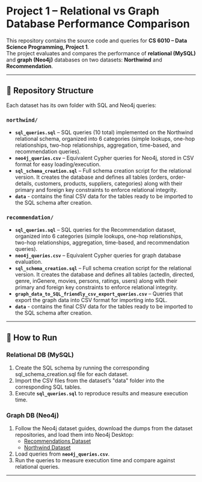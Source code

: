 # Project 1 – Relational vs Graph Database Performance Comparison

This repository contains the source code and queries for **CS 6010 – Data Science Programming, Project 1**.  
The project evaluates and compares the performance of **relational (MySQL)** and **graph (Neo4j)** databases on two datasets: **Northwind** and **Recommendation**.

---

## 📂 Repository Structure

Each dataset has its own folder with SQL and Neo4j queries:

### `northwind/`
- **`sql_queries.sql`** – SQL queries (10 total) implemented on the Northwind relational schema, organized into 6 categories (simple lookups, one-hop relationships, two-hop relationships, aggregation, time-based, and recommendation queries).  
- **`neo4j_queries.csv`** – Equivalent Cypher queries for Neo4j, stored in CSV format for easy loading/execution.  
- **`sql_schema_creation.sql`** – Full schema creation script for the relational version. It creates the database and defines all tables (orders, order-details, customers, products, suppliers, categories) along with their primary and foreign key constraints to enforce relational integrity.
- **`data`** - contains the final CSV data for the tables ready to be imported to the SQL schema after creation.

### `recommendation/`
- **`sql_queries.sql`** – SQL queries for the Recommendation dataset, organized into 6 categories (simple lookups, one-hop relationships, two-hop relationships, aggregation, time-based, and recommendation queries).  
- **`neo4j_queries.csv`** – Equivalent Cypher queries for graph database evaluation.  
- **`sql_schema_creation.sql`** – Full schema creation script for the relational version. It creates the database and defines all tables (actedIn, directed, genre, inGenere, movies, persons, ratings, users) along with their primary and foreign key constraints to enforce relational integrity.  
- **`graph_data_to_SQL_friendly_csv_export_queries.csv`** – Queries that export the graph data into CSV format for importing into SQL.
- **`data`** - contains the final CSV data for the tables ready to be imported to the SQL schema after creation.

---

## 🚀 How to Run

### Relational DB (MySQL)
1. Create the SQL schema by running the corresponding sql_schema_creation.sql file for each dataset.
2. Import the CSV files from the dataset’s "data" folder into the corresponding SQL tables.  
3. Execute **`sql_queries.sql`** to reproduce results and measure execution time.  

### Graph DB (Neo4j)
1. Follow the Neo4j dataset guides, download the dumps from the dataset repositories, and load them into Neo4j Desktop:  
   - [Recommendations Dataset](https://github.com/neo4j-graph-examples/recommendations/tree/main)  
   - [Northwind Dataset](https://github.com/neo4j-graph-examples/northwind)
2. Load queries from **`neo4j_queries.csv`**.  
3. Run the queries to measure execution time and compare against relational queries.  

---
